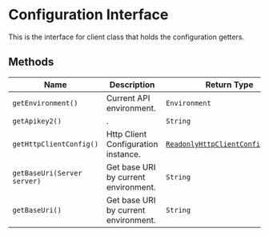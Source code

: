 
# Configuration Interface

This is the interface for client class that holds the configuration getters.

## Methods

| Name | Description | Return Type |
|  --- | --- | --- |
| `getEnvironment()` | Current API environment. | `Environment` |
| `getApikey2()` | . | `String` |
| `getHttpClientConfig()` | Http Client Configuration instance. | [`ReadonlyHttpClientConfiguration`](http-client-configuration.md) |
| `getBaseUri(Server server)` | Get base URI by current environment. | `String` |
| `getBaseUri()` | Get base URI by current environment. | `String` |


